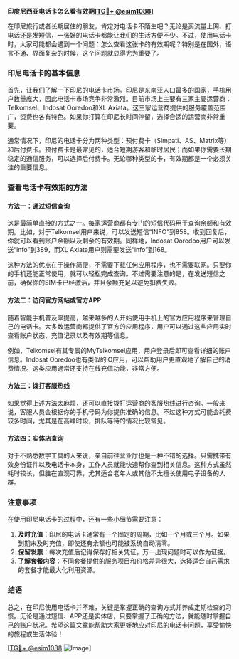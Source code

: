 **印度尼西亚电话卡怎么看有效期[[TG💪+ @esim1088](https://t.me/s/esim1088)]**

在印尼旅行或者长期居住的朋友，肯定对电话卡不陌生吧？无论是买流量上网、打电话还是发短信，一张好的电话卡都能让我们的生活方便不少。不过，使用电话卡时，大家可能都会遇到一个问题：怎么查看这张卡的有效期呢？特别是在国外，语言不通、界面复杂的时候，这个问题就显得尤为重要了。

### 印尼电话卡的基本信息

首先，让我们了解一下印尼的电话卡市场。印尼是东南亚人口最多的国家，手机用户数量庞大，因此电话卡市场竞争非常激烈。目前市场上主要有三家主要运营商：Telkomsel、Indosat Ooredoo和XL Axiata。这三家运营商提供的服务覆盖范围广，资费也各有特色。如果你打算在印尼长时间停留，选择合适的运营商非常重要。

通常情况下，印尼的电话卡分为两种类型：预付费卡（Simpati、AS、Matrix等）和后付费卡。预付费卡是最常见的，适合短期游客和临时居民；而如果你需要长期稳定的通信服务，可以选择后付费卡。无论哪种类型的卡，有效期都是一个必须关注的重要信息。

### 查看电话卡有效期的方法

#### 方法一：通过短信查询
这是最简单直接的方式之一。每家运营商都有专门的短信代码用于查询余额和有效期。比如，对于Telkomsel用户来说，可以发送短信“INFO”到858。收到回复后，你就可以看到账户余额以及剩余的有效期。同样地，Indosat Ooredoo用户可以发送“info”到389，而XL Axiata用户则需要发送“info”到168。

这种方法的优点在于操作简便，不需要下载任何应用程序，也不需要联网。只要你的手机还能正常使用，就可以轻松完成查询。不过需要注意的是，在发送短信之前，确保你的SIM卡已经激活，并且余额充足以避免扣费失败。

#### 方法二：访问官方网站或官方APP
随着智能手机普及率提高，越来越多的人开始使用手机上的官方应用程序来管理自己的电话卡。大多数运营商都提供了官方的应用程序，用户可以通过这些应用实时查看账户状态、充值记录以及有效期等信息。

例如，Telkomsel有其专属的MyTelkomsel应用，用户登录后即可查看详细的账户信息。Indosat Ooredoo也有类似的iO应用，可以帮助用户更直观地了解自己的消费情况。这类应用通常还支持在线充值功能，非常方便。

#### 方法三：拨打客服热线
如果觉得上述方法太麻烦，还可以直接拨打运营商的客服热线进行咨询。一般来说，客服人员会根据你的手机号码为你提供准确的信息。不过这种方式可能会耗费较多时间，尤其是在高峰时段，排队等待的情况比较常见。

#### 方法四：实体店查询
对于不熟悉数字工具的人来说，亲自前往营业厅也是一种不错的选择。只需携带有效身份证件以及电话卡本身，工作人员就能快速帮你查到相关信息。这种方式虽然耗时较长，但胜在直观可靠，尤其适合老年人或其他不太擅长使用电子设备的人群。

### 注意事项

在使用印尼电话卡的过程中，还有一些小细节需要注意：
1. **及时充值**：印尼的电话卡通常有一个固定的周期，比如一个月或三个月。如果到期未及时充值，即使还有余额也可能被系统自动清零。
2. **保留发票**：每次充值后记得保存好相关凭证，万一出现问题时可以作为证据。
3. **了解套餐内容**：不同套餐提供的服务项目和价格差异很大，选择适合自己需求的套餐才能最大化利用资源。

### 结语

总之，在印尼使用电话卡并不难，关键是掌握正确的查询方式并养成定期检查的习惯。无论是通过短信、APP还是实体店，只要掌握了正确的方法，就能随时掌握自己的账户状况。希望这篇文章能帮助大家更好地应对印尼的电话卡问题，享受愉快的旅程或生活体验！

[[TG💪+ @esim1088](https://t.me/s/esim1088) ![Image](https://i.postimg.cc/4NQfJmqS/Snipaste-2025-05-13-00-14-12.png)]